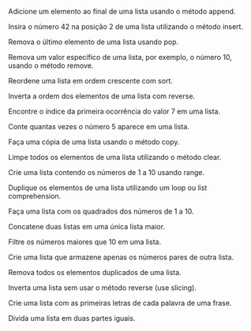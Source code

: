 Adicione um elemento ao final de uma lista usando o método append.

Insira o número 42 na posição 2 de uma lista utilizando o método insert.

Remova o último elemento de uma lista usando pop.

Remova um valor específico de uma lista, por exemplo, o número 10, usando o método remove.

Reordene uma lista em ordem crescente com sort.

Inverta a ordem dos elementos de uma lista com reverse.

Encontre o índice da primeira ocorrência do valor 7 em uma lista.

Conte quantas vezes o número 5 aparece em uma lista.

Faça uma cópia de uma lista usando o método copy.

Limpe todos os elementos de uma lista utilizando o método clear.

Crie uma lista contendo os números de 1 a 10 usando range.

Duplique os elementos de uma lista utilizando um loop ou list comprehension.

Faça uma lista com os quadrados dos números de 1 a 10.

Concatene duas listas em uma única lista maior.

Filtre os números maiores que 10 em uma lista.

Crie uma lista que armazene apenas os números pares de outra lista.

Remova todos os elementos duplicados de uma lista.

Inverta uma lista sem usar o método reverse (use slicing).

Crie uma lista com as primeiras letras de cada palavra de uma frase.

Divida uma lista em duas partes iguais.